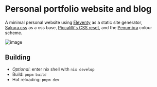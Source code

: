 # Personal portfolio website and blog
A minimal personal website using [Eleventy](https://www.11ty.dev/) as a static site generator, [Sakura.css](https://github.com/oxalorg/sakura) as a css base, [Piccalilli's CSS reset](https://piccalil.li/blog/a-more-modern-css-reset/), and the [Penumbra](https://github.com/nealmckee/penumbra) colour scheme.

![image](https://github.com/user-attachments/assets/3f28dc57-ac48-445b-998c-58714463e66b)

## Building
- _Optional_: enter nix shell with `nix develop`
- Build: `pnpm build`
- Hot reloading: `pnpm dev`

